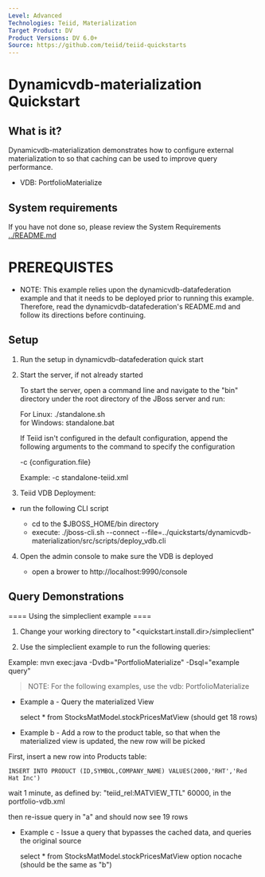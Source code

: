 ```yaml
---
Level: Advanced
Technologies: Teiid, Materialization
Target Product: DV
Product Versions: DV 6.0+
Source: https://github.com/teiid/teiid-quickstarts
---
```


Dynamicvdb-materialization Quickstart
================================

## What is it?

Dynamicvdb-materialization demonstrates how to configure external materialization to so that caching can be used to improve query performance. 

*  VDB:   PortfolioMaterialize  
 

## System requirements

If you have not done so, please review the System Requirements [../README.md](../README.md)


# PREREQUISTES

* NOTE: This example relies upon the dynamicvdb-datafederation example and that it needs to be deployed prior to running this example. 
	Therefore, read the dynamicvdb-datafederation's README.md and follow its directions before continuing.


## Setup


1) Run the setup in dynamicvdb-datafederation quick start

2)  Start the server, if not already started

	To start the server, open a command line and navigate to the "bin" directory under the root directory of the JBoss server and run:
	
	For Linux:   ./standalone.sh	
	for Windows: standalone.bat

	If Teiid isn't configured in the default configuration, append the following arguments to the command to specify the configuration
		
	-c {configuration.file} 
	
	Example: -c standalone-teiid.xml 


3)  Teiid VDB Deployment:

-  run the following CLI script

	-	cd to the $JBOSS_HOME/bin directory
	-	execute:  ./jboss-cli.sh --connect --file=../quickstarts/dynamicvdb-materialization/src/scripts/deploy_vdb.cli 


4)  Open the admin console to make sure the VDB is deployed

	*  open a brower to http://localhost:9990/console


## Query Demonstrations

==== Using the simpleclient example ====

1. Change your working directory to "<quickstart.install.dir>/simpleclient"

2. Use the simpleclient example to run the following queries:

Example:   mvn exec:java -Dvdb="PortfolioMaterialize" -Dsql="example query"



> NOTE:  For the following examples,  use the vdb:  PortfolioMaterialize

*  Example a  - Query the materialized View

	select * from StocksMatModel.stockPricesMatView  (should get 18 rows)

*  Example b  - Add a row to the product table, so that when the materialized view is updated,
the new row will be picked 

First, insert a new row into Products table:

	INSERT INTO PRODUCT (ID,SYMBOL,COMPANY_NAME) VALUES(2000,'RHT','Red Hat Inc')

wait 1 minute, as defined by:  "teiid_rel:MATVIEW_TTL" 60000,  in the portfolio-vdb.xml

then re-issue query in "a" and should now see 19 rows

*  Example c  - Issue a query that bypasses the cached data, and queries the original source

	select * from StocksMatModel.stockPricesMatView option nocache  (should be the same as "b")

